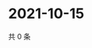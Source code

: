 # 2021-10-15

共 0 条

<!-- BEGIN WEIBO -->
<!-- 最后更新时间 Fri Oct 15 2021 05:07:23 GMT+0800 (China Standard Time) -->

<!-- END WEIBO -->
